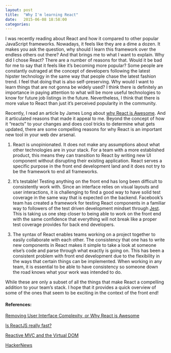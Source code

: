 ```yaml
---
layout: post
title:  "Why I'm learning React"
date:   2015-06-08 18:58:00
categories:
---
```


I was recently reading about React and how it compared to other popular JavaScript frameworks. Nowadays, it feels like they are a dime a dozen. It makes you ask the question, why should I learn this framework over the endless others out there? And that brings me to what I want to explain. Why did I chose React? There are a number of reasons for that. Would it be bad for me to say that it feels like it’s becoming more popular? Some people are constantly outraged at the concept of developers following the latest hipster technology in the same way that people chase the latest fashion trend. I feel that doing that is also self-preserving. Why would I want to learn things that are not gonna be widely used? I think there is definitely an importance in paying attention to what will be more useful technologies to know for future job listings in the future. Nevertheless, I think that there is more value to React than just it’s perceived popularity in the community.

Recently, I read an article by James Long about [why React is Awesome]. And it articulated reasons that made it appeal to me. Beyond the concept of how it “reacts” to your changes and does cool tricks to determine what gets updated, there are some compelling reasons for why React is an important new tool in your web dev arsenal.

1. React is unopinionated. It does not make any assumptions about what other technologies are in your stack. For a team with a more established product, this means they can transition to React by writing new UI component without disrupting their existing application. React serves a specific purpose in the front end development land and it does not try to be the framework to end all frameworks.

2. It’s testable! Testing anything on the front end has long been difficult to consistently work with. Since an interface relies on visual layouts and user interactions, it is challenging to find a good way to have solid test coverage in the same way that is expected on the backend. Facebook’s team has created a framework for testing React components in a familiar way to followers of the test driven development mindset through [Jest]. This is taking us one step closer to being able to work on the front end with the same confidence that everything will not break like a proper test coverage provides for back end developers.

3. The syntax of React enables teams working on a project together to easily collaborate with each other. The consistency that one has to write new components in React makes it simple to take a look at someone else’s code and parse through what exactly is going on. This has been a consistent problem with front end development due to the flexibility in the ways that certain things can be implemented. When working in any team, it is essential to be able to have consistency so someone down the road knows what your work was intended to do.

While these are only a subset of all the things that make React a compelling addition to your team’s stack. I hope that it provides a quick overview of some of the ones that seem to be exciting in the context of the front end!

#### References:

[Removing User Interface Complexity, or Why React is Awesome]

[Is ReactJS really fast?]

[Reactive MVC and the Virtual DOM]

[HackerNews]


[why React is Awesome]: http://jlongster.com/Removing-User-Interface-Complexity,-or-Why-React-is-Awesome
[Jest]: https://facebook.github.io/jest/
[Removing User Interface Complexity, or Why React is Awesome]: http://jlongster.com/Removing-User-Interface-Complexity,-or-Why-React-is-Awesome
[Is ReactJS really fast?]: http://blog.500tech.com/is-reactjs-fast/
[Reactive MVC and the Virtual DOM]: http://futurice.com/blog/reactive-mvc-and-the-virtual-dom
[HackerNews]: https://news.ycombinator.com/item?id=9638305
